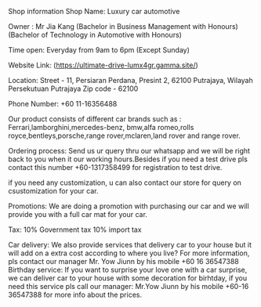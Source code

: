 Shop information
Shop Name: Luxury car automotive

Owner : Mr Jia Kang (Bachelor in Business Management with Honours)
                    (Bachelor of Technology in Automotive with Honours) 

Time open: Everyday from 9am to 6pm (Except Sunday)

Website Link: (https://ultimate-drive-lumx4gr.gamma.site/)

Location: Street - 11, Persiaran Perdana, Presint 2, 62100 Putrajaya, Wilayah Persekutuan Putrajaya Zip code - 62100

Phone Number: +60 11-16356488

Our product consists of different car brands such as : Ferrari,lamborghini,mercedes-benz, bmw,alfa romeo,rolls royce,bentleys,porsche,range rover,mclaren,land rover and range rover.

Ordering process: Send us ur query thru our whatsapp and we will be right back to you when it our working hours.Besides if you need a test drive pls contact this number +60-1317358499 for registration to test drive.

if you need any customization, u can also contact our store for query on csustomization for your car.

Promotions: We are doing a promotion with purchasing our car and we will provide you with a full car mat for your car.

Tax: 10% Government tax
     10% import tax

Car delivery: We also provide services that delivery car to your house but it will add on a extra cost according to where you live? For more information, pls contact our manager Mr. Yow Jiunn by his mobile +60 16 36547388
Birthday service: If you want to surprise your love one with a car surprise, we can deliver car to your house with some decoration for birhtday, if you need this service pls call our manager: Mr.Yow Jiunn by his mobile +60-16 36547388 for more info about the prices.



